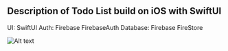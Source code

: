## Description of Todo List build on iOS with SwiftUI

UI: SwiftUI
Auth: Firebase FirebaseAuth
Database: Firebase FireStore

![Alt text](https://drive.google.com/file/d/1xkJnHLtj2YN4EogOUG_HMF6CvvY7L01S/view?usp=sharing)

